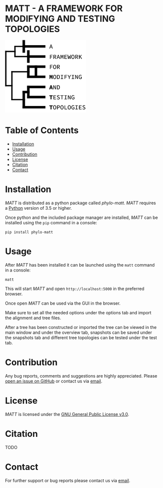 # MATT - A FRAMEWORK FOR MODIFYING AND TESTING TOPOLOGIES

![MATT](https://github.com/BIONF/MATT/blob/master/matt/static/logo.png)

# Table of Contents
* [Installation](#installation)
* [Usage](#usage)
* [Contribution](#contribution)
* [License](#license)
* [Citation](#citation)
* [Contact](contact)

# Installation
*MATT* is distributed as a python package called *phylo-matt*. *MATT* requires a
[Python](https://www.python.org/downloads/) version of 3.5 or higher.

Once python and the included package manager are installed, *MATT* can be installed using the `pip` command in a
console:
```
pip install phylo-matt
```

# Usage
After *MATT* has been installed it can be launched using the `matt` command in a console:
```
matt
```

This will start *MATT* and open `http://localhost:5000` in the preferred browser.

Once open *MATT* can be used via the GUI in the browser.

Make sure to set all the needed options under the options tab and import the alignment and tree files.

After a tree has been constructed or imported the tree can be viewed in the main window and under the overview tab,
snapshots can be saved under the snapshots tab and different tree topologies can be tested under the test tab.

# Contribution
Any bug reports, comments and suggestions are highly appreciated. Please
[open an issue on GitHub](https://github.com/BIONF/MATT/issues/new) or contact us via [email](mailto:TODO).

# License
*MATT* is licensed under the [GNU General Public License v3.0](https://github.com/BIONF/MATT/blob/mater/LICENSE).

# Citation
TODO

# Contact
For further support or bug reports please contact us via [email](mailto:TODO).
